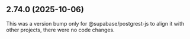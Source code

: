 ## 2.74.0 (2025-10-06)

This was a version bump only for @supabase/postgrest-js to align it with other projects, there were no code changes.